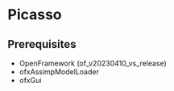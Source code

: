 # Picasso

## Prerequisites
- OpenFramework (of_v20230410_vs_release)
- ofxAssimpModelLoader
- ofxGui
